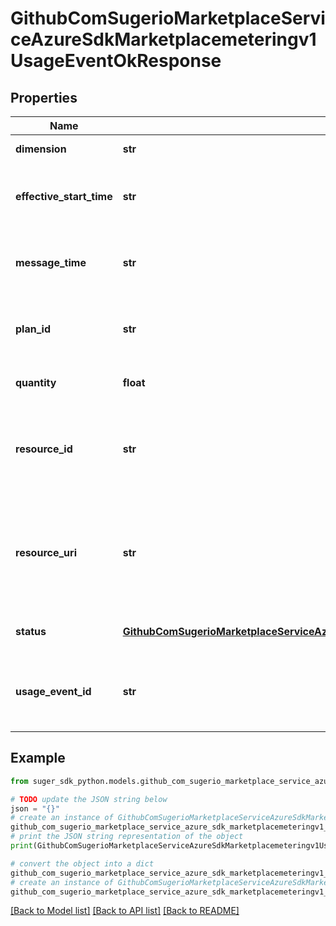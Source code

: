 # GithubComSugerioMarketplaceServiceAzureSdkMarketplacemeteringv1UsageEventOkResponse


## Properties

Name | Type | Description | Notes
------------ | ------------- | ------------- | -------------
**dimension** | **str** | Dimension identifier | [optional] 
**effective_start_time** | **str** | Time in UTC when the usage event occurred | [optional] 
**message_time** | **str** | Time this message was created in UTC | [optional] 
**plan_id** | **str** | Plan associated with the purchased offer | [optional] 
**quantity** | **float** | Number of units consumed | [optional] 
**resource_id** | **str** | Identifier of the resource against which usage is emitted | [optional] 
**resource_uri** | **str** | Identifier of the managed app resource against which usage is emitted | [optional] 
**status** | [**GithubComSugerioMarketplaceServiceAzureSdkMarketplacemeteringv1UsageEventStatusEnum**](GithubComSugerioMarketplaceServiceAzureSdkMarketplacemeteringv1UsageEventStatusEnum.md) | Status of the operation. | [optional] 
**usage_event_id** | **str** | Unique identifier associated with the usage event | [optional] 

## Example

```python
from suger_sdk_python.models.github_com_sugerio_marketplace_service_azure_sdk_marketplacemeteringv1_usage_event_ok_response import GithubComSugerioMarketplaceServiceAzureSdkMarketplacemeteringv1UsageEventOkResponse

# TODO update the JSON string below
json = "{}"
# create an instance of GithubComSugerioMarketplaceServiceAzureSdkMarketplacemeteringv1UsageEventOkResponse from a JSON string
github_com_sugerio_marketplace_service_azure_sdk_marketplacemeteringv1_usage_event_ok_response_instance = GithubComSugerioMarketplaceServiceAzureSdkMarketplacemeteringv1UsageEventOkResponse.from_json(json)
# print the JSON string representation of the object
print(GithubComSugerioMarketplaceServiceAzureSdkMarketplacemeteringv1UsageEventOkResponse.to_json())

# convert the object into a dict
github_com_sugerio_marketplace_service_azure_sdk_marketplacemeteringv1_usage_event_ok_response_dict = github_com_sugerio_marketplace_service_azure_sdk_marketplacemeteringv1_usage_event_ok_response_instance.to_dict()
# create an instance of GithubComSugerioMarketplaceServiceAzureSdkMarketplacemeteringv1UsageEventOkResponse from a dict
github_com_sugerio_marketplace_service_azure_sdk_marketplacemeteringv1_usage_event_ok_response_from_dict = GithubComSugerioMarketplaceServiceAzureSdkMarketplacemeteringv1UsageEventOkResponse.from_dict(github_com_sugerio_marketplace_service_azure_sdk_marketplacemeteringv1_usage_event_ok_response_dict)
```
[[Back to Model list]](../README.md#documentation-for-models) [[Back to API list]](../README.md#documentation-for-api-endpoints) [[Back to README]](../README.md)


